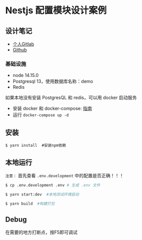 # Nestjs 配置模块设计案例

## 设计笔记

* [个人Gitlab](https://git.virtualbing.cn/Iric/note/blob/master/NodeJS/NestJS/%E7%A8%8B%E5%BA%8F%E8%AE%BE%E8%AE%A1/%E9%85%8D%E7%BD%AE%E6%A8%A1%E5%9D%97%E8%AE%BE%E8%AE%A1/README.md)
* [Github](https://github.com/IricBing/nestjs-config)

### 基础设施

* node 14.15.0
* Postgresql 13，使用数据库名称：demo
* Redis

如果本地没有安装 PostgresQL 和 redis，可以用 docker 启动服务

* 安装 docker 和 docker-compose: [指南](https://docs.docker.com/compose/install/)
* 运行 `docker-compose up -d`

## 安装

``` base
$ yarn install  #安装npm依赖
```

## 本地运行

`注意：` 首先查看 `.env.development` 中的配置是否正确！！！

``` bash
$ cp .env.development .env # 生成 .env 文件

$ yarn start:dev  #本地测试环境启动

$ yarn build  #构建打包
```

## Debug

在需要的地方打断点，按F5即可调试
